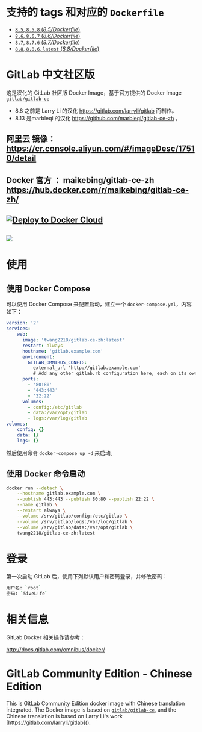 # 支持的 tags 和对应的 `Dockerfile`

- [`8.5`, `8.5.8` (*8.5/Dockerfile*)](https://github.com/twang2218/gitlab-ce-zh/blob/9d86cefb639415d0109e8e40c7f0e867b62af7dc/8.5/Dockerfile)
- [`8.6`, `8.6.7` (*8.6/Dockerfile*)](https://github.com/twang2218/gitlab-ce-zh/blob/9d86cefb639415d0109e8e40c7f0e867b62af7dc/8.6/Dockerfile)
- [`8.7`, `8.7.6` (*8.7/Dockerfile*)](https://github.com/twang2218/gitlab-ce-zh/blob/9d86cefb639415d0109e8e40c7f0e867b62af7dc/8.7/Dockerfile)
- [`8.8`, `8.8.6`, `latest` (*8.8/Dockerfile*)](https://github.com/twang2218/gitlab-ce-zh/blob/9d86cefb639415d0109e8e40c7f0e867b62af7dc/8.8/Dockerfile)


# GitLab 中文社区版

这是汉化的 GitLab 社区版 Docker Image，基于官方提供的 Docker Image  [`gitlab/gitlab-ce`](https://hub.docker.com/r/gitlab/gitlab-ce/)

  -  8.8 之前是 Larry Li 的汉化 <https://gitlab.com/larryli/gitlab> 而制作。
  -  8.13 是marbleqi 的汉化  <https://github.com/marbleqi/gitlab-ce-zh>  。

##  阿里云 镜像：https://cr.console.aliyun.com/#/imageDesc/17510/detail
##  Docker  官方 ： maikebing/gitlab-ce-zh  https://hub.docker.com/r/maikebing/gitlab-ce-zh/ 
##  [![Deploy to Docker Cloud](https://files.cloud.docker.com/images/deploy-to-dockercloud.svg)](https://cloud.docker.com/stack/deploy/?repo=https://github.com/maikebing/gitlab-ce-zh)
##   [![](https://images.microbadger.com/badges/image/maikebing/gitlab-ce-zh.svg)](https://microbadger.com/images/maikebing/gitlab-ce-zh "Get your own image badge on microbadger.com") 


# 使用

## 使用 Docker Compose

可以使用 Docker Compose 来配置启动，建立一个 `docker-compose.yml`，内容如下：

```yml
version: '2'
services:
    web:
      image: 'twang2218/gitlab-ce-zh:latest'
      restart: always
      hostname: 'gitlab.example.com'
      environment:
        GITLAB_OMNIBUS_CONFIG: |
          external_url 'http://gitlab.example.com'
          # Add any other gitlab.rb configuration here, each on its own line
      ports:
        - '80:80'
        - '443:443'
        - '22:22'
      volumes:
        - config:/etc/gitlab
        - data:/var/opt/gitlab
        - logs:/var/log/gitlab
volumes:
    config: {}
    data: {}
    logs: {}
```

然后使用命令 `docker-compose up -d` 来启动。

## 使用 Docker 命令启动

```bash
docker run --detach \
    --hostname gitlab.example.com \
    --publish 443:443 --publish 80:80 --publish 22:22 \
    --name gitlab \
    --restart always \
    --volume /srv/gitlab/config:/etc/gitlab \
    --volume /srv/gitlab/logs:/var/log/gitlab \
    --volume /srv/gitlab/data:/var/opt/gitlab \
    twang2218/gitlab-ce-zh:latest
```

# 登录

第一次启动 GitLab 后，使用下列默认用户和密码登录，并修改密码：

```bash
用户名: `root`
密码: `5iveL!fe`
```

# 相关信息

GitLab Docker 相关操作请参考：

<http://docs.gitlab.com/omnibus/docker/>

# GitLab Community Edition - Chinese Edition

This is GitLab Community Edition docker image with Chinese translation integrated. The Docker image is based on [`gitlab/gitlab-ce`](https://hub.docker.com/r/gitlab/gitlab-ce/), and the Chinese translation is based on Larry Li's work [https://gitlab.com/larryli/gitlab]().
